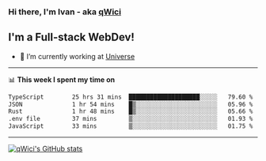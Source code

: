 ### Hi there, I'm Ivan - aka [qWici][website]

## I'm a Full-stack WebDev!
- 🔭 I’m currently working at [Universe][universe]

---

📊 **This week I spent my time on**
<!--START_SECTION:waka-->

```txt
TypeScript        25 hrs 31 mins  ████████████████████░░░░░   79.60 %
JSON              1 hr 54 mins    █▒░░░░░░░░░░░░░░░░░░░░░░░   05.96 %
Rust              1 hr 48 mins    █▒░░░░░░░░░░░░░░░░░░░░░░░   05.66 %
.env file         37 mins         ▒░░░░░░░░░░░░░░░░░░░░░░░░   01.93 %
JavaScript        33 mins         ▒░░░░░░░░░░░░░░░░░░░░░░░░   01.75 %
```

<!--END_SECTION:waka-->

---

[![qWici's GitHub stats](https://github-readme-stats.vercel.app/api?username=qWici)](https://github.com/qWici/github-readme-stats)

[website]: https://devkucher.com
[twitter]: https://twitter.com/KucherDev
[linkedin]: https://www.linkedin.com/in/ivankucher
[universe]: https://universeapps.limited
